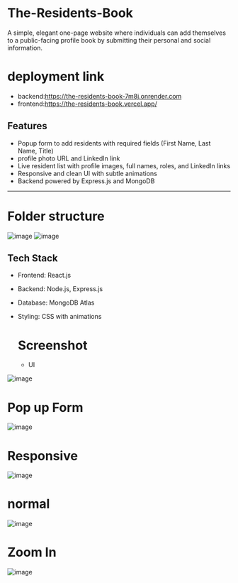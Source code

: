 # The-Residents-Book
A simple, elegant one-page website where individuals can add themselves to a public-facing profile book by submitting their personal and social information.
 # deployment link
 - backend:https://the-residents-book-7m8j.onrender.com
 - frontend:https://the-residents-book.vercel.app/
## Features

- Popup form to add residents with required fields (First Name, Last Name, Title)
-  profile photo URL and LinkedIn link
- Live resident list with profile images, full names, roles, and LinkedIn links
- Responsive and clean UI with subtle animations
- Backend powered by Express.js and MongoDB

---
# Folder structure
![image](https://github.com/user-attachments/assets/7c3482cd-464a-4c29-8154-eac68f81e4cc)
![image](https://github.com/user-attachments/assets/380737a1-578a-4e4c-826b-459b90ca6386)



## Tech Stack

- Frontend: React.js
- Backend: Node.js, Express.js
- Database: MongoDB Atlas
- Styling: CSS with animations

  # Screenshot
  - UI

![image](https://github.com/user-attachments/assets/7185483f-6497-49ee-9a20-453747c2e2c8)
# Pop up Form
![image](https://github.com/user-attachments/assets/cda3998e-887d-4427-8935-a968080778d4)
# Responsive 
![image](https://github.com/user-attachments/assets/9b258cd0-42e7-4497-82e6-7841e59d9172)
# normal
![image](https://github.com/user-attachments/assets/ae6b07ca-e953-44e6-921c-1524ee1ce7b2)
 # Zoom In
 
![image](https://github.com/user-attachments/assets/361a0142-499d-4fdf-99a7-4528dc296cee)



